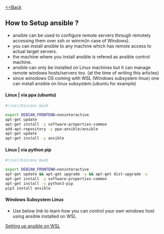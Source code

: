 [<<Back](index.md)

## How to Setup ansible ?

* ansible can be used to configure remote servers through remotely accessing them over ssh or winrm(in case of Windows).
* you can install ansible to any machine which has remote access to actual target servers. 
* the machine where you install ansible is refered as ansible control machine.
* ansible can only be installed on Linux machines but it can manage remote windows hosts/servers too. (at the time of writing this articles)
* since winodows OS coming with WSL (Windows subsystem linux) one can install ansible on linux subsystem.(ubuntu for example)

#### Linux | via ppa (ubuntu)

```bash
#!/usr/bin/env bash

export DEBIAN_FRONTEND=noninteractive
apt-get update
apt-get install -y software-properties-common
add-apt-repository -y ppa:ansible/ansible
apt-get update
apt-get install -y ansible
```

#### Linux | via python pip

```bash
#!/usr/bin/env bash

export DEBIAN_FRONTEND=noninteractive
apt-get update && apt-get upgrade -y && apt-get dist-upgrade -y
apt-get install -y software-properties-common
apt-get install -y python3-pip
pip3 install ansible
```

#### Windows Subsystem Linux
* Use below link to learn how you can control your own windows host using ansible installed on WSL

[Setting up ansible on WSL](https://github.com/hclpandv/setting-up-wsl-ansible-to-control-windows-host)
